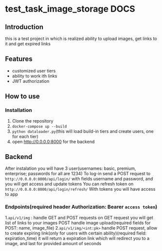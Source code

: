 # test_task_image_storage DOCS

## Introduction

this is a test project in which is realized ability to upload images, get links to it and get expired links

## Features

- customized user tiers
- ability to work ith links
- JWT authorization

## How to use

### Installation

1. Clone the repository
2. `docker-compose up --build`
3. `python dataloader.py`(this will load build-in tiers and create users, one for each tier)
4. open http://0.0.0.0:8000 for the backend

## Backend

After instalation you will have 3 user(usernames: basic, premium, enterprise; passwords for all are 1234)
To log-in send a POST request to `http://0.0.0.0:8000/api/login/` with fields username and password, and you will get access and update tokens
You can refresh token on `http://0.0.0.0:8000/api/login/refresh/`
With tokens you will have access to app
### Endpoints(required header Authorization: Bearer `access token`)
1.`api/v1/img` : handle GET and POST requests
on GET request you will get list of links to your images
POST handle image upload(required fields for POST: name, image_file)
2.`api/v1/img/<int:pk>` handle POST request, allow to create expiring link(only for users with certain ability)(required field: expiration_time)
it will return a expiration link which will redirect you to a image, and last for provided amount of seconds

